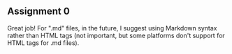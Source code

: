 ## Assignment 0

Great job! For ".md" files, in the future, I suggest using Markdown syntax rather than HTML tags (not important, but some platforms don't support for HTML tags for .md files).